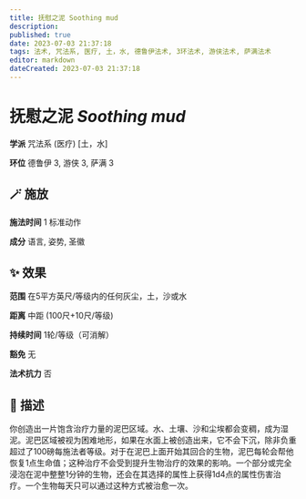 ```yaml
---
title: 抚慰之泥 Soothing mud
description: 
published: true
date: 2023-07-03 21:37:18
tags: 法术, 咒法系, 医疗, 土，水, 德鲁伊法术, 3环法术, 游侠法术, 萨满法术
editor: markdown
dateCreated: 2023-07-03 21:37:18
---
```


# **抚慰之泥** *Soothing mud*

**学派** 咒法系 (医疗) \[土，水\] 

**环位** 德鲁伊 3, 游侠 3, 萨满 3

## 🪄 施放

**施法时间** 1 标准动作

**成分** 语言, 姿势, 圣徽

## ✨ 效果  

**范围** 在5平方英尺/等级内的任何灰尘，土，沙或水

**距离** 中距 (100尺+10尺/等级)  

**持续时间** 1轮/等级（可消解） 

**豁免** 无

**法术抗力** 否

## 📖 描述

你创造出一片饱含治疗力量的泥巴区域。水、土壤、沙和尘埃都会变稠，成为湿泥。泥巴区域被视为困难地形，如果在水面上被创造出来，它不会下沉，除非负重超过了100磅每施法者等级。对于在泥巴上面开始其回合的生物，泥巴每轮会帮他恢复1点生命值；这种治疗不会受到提升生物治疗的效果的影响。一个部分或完全浸泡在泥中整整1分钟的生物，还会在其选择的属性上获得1d4点的属性伤害治疗。一个生物每天只可以通过这种方式被治愈一次。
    